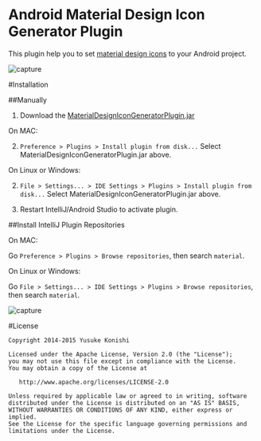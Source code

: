 Android Material Design Icon Generator Plugin
=============================================

This plugin help you to set [material design icons](https://github.com/google/material-design-icons) to your Android project.

![capture](https://github.com/cat9/android-material-design-icon-generator-plugin/blob/master/docs/capture.gif)

#Installation

##Manually

1. Download the [MaterialDesignIconGeneratorPlugin.jar](https://github.com/konifar/android-material-design-icon-generator-plugin/raw/master/MaterialDesignIconGeneratorPlugin.jar)

On MAC:

2. `Preference > Plugins > Install plugin from disk...` Select MaterialDesignIconGeneratorPlugin.jar above.
 
On Linux or Windows:

2. `File > Settings... > IDE Settings > Plugins > Install plugin from disk...` Select MaterialDesignIconGeneratorPlugin.jar above.

3. Restart IntelliJ/Android Studio to activate plugin.

##Install IntelliJ Plugin Repositories

On MAC:

Go `Preference > Plugins > Browse repositories`, then search `material`.

On Linux or Windows:

Go `File > Settings... > IDE Settings > Plugins > Browse repositories`, then search `material`.

![capture](https://raw.githubusercontent.com/konifar/android-material-design-icon-generator-plugin/master/docs/install.png)

#License

```
Copyright 2014-2015 Yusuke Konishi

Licensed under the Apache License, Version 2.0 (the "License");
you may not use this file except in compliance with the License.
You may obtain a copy of the License at

   http://www.apache.org/licenses/LICENSE-2.0

Unless required by applicable law or agreed to in writing, software
distributed under the License is distributed on an "AS IS" BASIS,
WITHOUT WARRANTIES OR CONDITIONS OF ANY KIND, either express or implied.
See the License for the specific language governing permissions and
limitations under the License.
```

